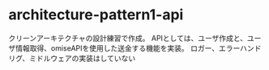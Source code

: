 # architecture-pattern1-api
クリーンアーキテクチャの設計練習で作成。
APIとしては、ユーザ作成と、ユーザ情報取得、omiseAPIを使用した送金する機能を実装。
ロガー、エラーハンドリグ、ミドルウェアの実装はしていない